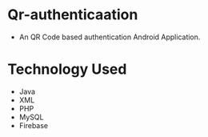 # Qr-authenticaation
* An QR Code based authentication Android Application.
# Technology Used
* Java
* XML
* PHP
* MySQL
* Firebase
